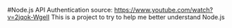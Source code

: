 #Node.js API Authentication
source: https://www.youtube.com/watch?v=2jqok-WgelI
This is a project to try to help me better understand Node.js
